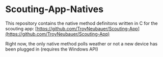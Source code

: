 # Scouting-App-Natives

This repository contains the native method definitons written in C for the scouting app: [https://github.com/TroyNeubauer/Scouting-App](https://github.com/TroyNeubauer/Scouting-App)

Right now, the only native method polls weather or not a new device has been plugged in (requires the Windows API)
